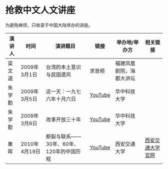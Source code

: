 # 抢救中文人文讲座

为避免麻烦，只收录于中国大陆举办的讲座。

演讲人  | 时间        |  演讲题目 | 链接 | 举办地/举办方 | 相关链接
--- | --- |  --- | --- | --- | --- 
梁文道  | 2009年3月1日 | 台湾的本土意识与民国遗风 | 求音频 | 福建凤凰剧院，海都大讲坛 | 
朱学勤  | 2009年3月5日 | 这一天：一九七六年十月六日 | [YouTube](https://www.youtube.com/watch?v=C3lj1hmhvS4&t) | 华中科技大学 | 
朱学勤 | 2009年3月6日 | 改革开放三十年 | [YouTube](https://www.youtube.com/watch?v=jIh0P4VHW-Q)  | 华中科技大学 | 
秦晖  | 2010年4月19日 | 断裂与联系——30年、60年、120年的中国历程 | [YouTube](https://www.youtube.com/watch?v=AXVQkAeIHGA)  | 西安交通大学 | [西安交通大学官网](http://xsc.xjtu.edu.cn/info/1046/9018.htm) 
